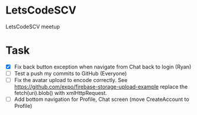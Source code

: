 # LetsCodeSCV
LetsCodeSCV meetup

# Task
- [x] Fix back button exception when navigate from Chat back to login (Ryan)
- [ ] Test a push my commits to GitHub (Everyone)
- [ ] Fix the avatar upload to encode correctly. See https://github.com/expo/firebase-storage-upload-example
replace the fetch(uri).blob() with xmlHttpRequest.
- [ ] Add bottom navigation for Profile, Chat screen (move CreateAccount to Profile)
